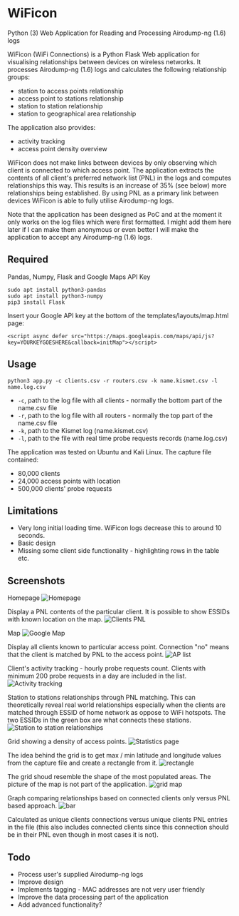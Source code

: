 # WiFicon
Python (3) Web Application for Reading and Processing Airodump-ng (1.6) logs

WiFicon (WiFi Connections) is a Python Flask Web application for visualising relationships between devices on wireless networks.
It processes Airodump-ng (1.6) logs and calculates the following relationship groups:

* station to access points relationship
* access point to stations relationship
* station to station relationship
* station to geographical area relationship

The application also provides:

* activity tracking
* access point density overview

WiFicon does not make links between devices by only observing which client is connected to which access point. 
The application extracts the contents of all client's preferred network list (PNL) in the logs and computes relationships 
this way. This results is an increase of 35% (see below) more relationships being established. 
By using PNL as a primary link between devices WiFicon is able to fully utilise Airodump-ng logs.

Note that the application has been designed as PoC and at the moment it only works on the log files which were first formatted.
I might add them here later if I can make them anonymous or even better I will make the application to accept any 
Airodump-ng (1.6) logs.

## Required

Pandas, Numpy, Flask and Google Maps API Key

```
sudo apt install python3-pandas
sudo apt install python3-numpy
pip3 install Flask
```

Insert your Google API key at the bottom of the templates/layouts/map.html page:
```
<script async defer src="https://maps.googleapis.com/maps/api/js?key=YOURKEYGOESHERE&callback=initMap"></script>
```
## Usage
```
python3 app.py -c clients.csv -r routers.csv -k name.kismet.csv -l name.log.csv
```

* `-c`, path to the log file with all clients - normally the bottom part of the name.csv file
* `-r`, path to the log file with all routers - normally the top part of the name.csv file
* `-k`, path to the Kismet log (name.kismet.csv)
* `-l`, path to the file with real time probe requests records (name.log.csv)


The application was tested on Ubuntu and Kali Linux.
The capture file contained:

* 80,000 clients
* 24,000 access points with location
* 500,000 clients' probe requests

## Limitations

* Very long initial loading time. WiFicon logs decrease this to around 10 seconds.
* Basic design
* Missing some client side functionality - highlighting rows in the table etc.

## Screenshots

Homepage
![Homepage](/screenshots/1.png?raw=true "Homepage")


Display a PNL contents of the particular client. It is possible to show ESSIDs with known location on the map.
![Clients PNL](/screenshots/2.png?raw=true "Clients PNL")


Map
![Google Map](/screenshots/2a.png?raw=true "Google Map")


Display all clients known to particular access point. Connection "no" means that the client is matched by PNL to the 
access point.
![AP list](/screenshots/3.png?raw=true "AP list")


Client's activity tracking - hourly probe requests count. Clients with minimum 200 probe requests in a day are included in 
the list.
![Activity tracking](/screenshots/4.png?raw=true "Activity tracking")


Station to stations relationships through PNL matching. This can theoretically reveal real world relationships especially 
when the clients are matched through ESSID of home network as oppose to WiFi hotspots. The two ESSIDs in the green box are what 
connects these stations.
![Station to station relationships](/screenshots/5.png?raw=true "Station to station relationships")


Grid showing a density of access points.
![Statistics page](/screenshots/6.png?raw=true "Statistics page")


The idea behind the grid is to get max / min latitude and longitude values from the capture file and create a rectangle
from it.
![rectangle](/screenshots/6a.png?raw=true "rectangle")


The grid shoud resemble the shape of the most populated areas. The picture of the map is not part of the application.
![grid map](/screenshots/7.png?raw=true "grid map")


Graph comparing relationships based on connected clients only versus PNL based approach.
![bar](/screenshots/8.png?raw=true "bar")

Calculated as unique clients connections versus unique clients PNL entries in the file (this also includes
connected clients since this connection should be in their PNL even though in most cases it is not).

## Todo

* Process user's supplied Airodump-ng logs
* Improve design
* Implements tagging - MAC addresses are not very user friendly
* Improve the data processing part of the application
* Add advanced functionality?

